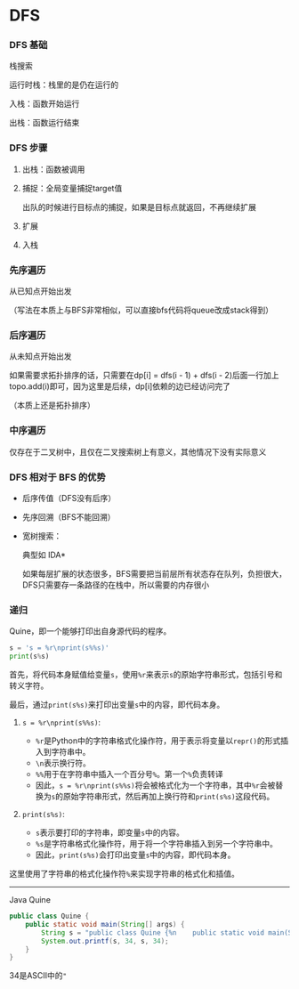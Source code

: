 # DFS

### DFS 基础

栈搜索

运行时栈：栈里的是仍在运行的

入栈：函数开始运行

出栈：函数运行结束

### DFS 步骤

1. 出栈：函数被调用

2. 捕捉：全局变量捕捉target值

   出队的时候进行目标点的捕捉，如果是目标点就返回，不再继续扩展

3. 扩展

4. 入栈

### 先序遍历

从已知点开始出发

（写法在本质上与BFS非常相似，可以直接bfs代码将queue改成stack得到）

### 后序遍历

从未知点开始出发

如果需要求拓扑排序的话，只需要在dp[i] = dfs(i - 1) + dfs(i - 2)后面一行加上topo.add(i)即可，因为这里是后续，dp[i]依赖的边已经访问完了

（本质上还是拓扑排序）

### 中序遍历

仅存在于二叉树中，且仅在二叉搜索树上有意义，其他情况下没有实际意义

### DFS 相对于 BFS 的优势

- 后序传值（DFS没有后序）

- 先序回溯（BFS不能回溯）

- 宽树搜索：

  典型如 IDA\*

  如果每层扩展的状态很多，BFS需要把当前层所有状态存在队列，负担很大，DFS只需要存一条路径的在栈中，所以需要的内存很小

### 递归

Quine，即一个能够打印出自身源代码的程序。

```python
s = 's = %r\nprint(s%%s)'
print(s%s)
```

首先，将代码本身赋值给变量`s`，使用`%r`来表示`s`的原始字符串形式，包括引号和转义字符。

最后，通过`print(s%s)`来打印出变量`s`中的内容，即代码本身。

1. `s = %r\nprint(s%%s)`:
   - `%r`是Python中的字符串格式化操作符，用于表示将变量以`repr()`的形式插入到字符串中。
   - `\n`表示换行符。
   - `%%`用于在字符串中插入一个百分号`%`。第一个`%`负责转译
   - 因此，`s = %r\nprint(s%%s)`将会被格式化为一个字符串，其中`%r`会被替换为`s`的原始字符串形式，然后再加上换行符和`print(s%s)`这段代码。

2. `print(s%s)`:
   - `s`表示要打印的字符串，即变量`s`中的内容。
   - `%s`是字符串格式化操作符，用于将一个字符串插入到另一个字符串中。
   - 因此，`print(s%s)`会打印出变量`s`中的内容，即代码本身。

这里使用了字符串的格式化操作符`%`来实现字符串的格式化和插值。

---

Java Quine

```java
public class Quine {
    public static void main(String[] args) {
        String s = "public class Quine {%n    public static void main(String[] args) {%n        String s = %c%s%c;%n        System.out.printf(s, 34, s, 34);%n    }%n}";
        System.out.printf(s, 34, s, 34);
    }
}
```

34是ASCII中的`"`
